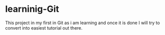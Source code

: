 # learninig-Git
This project in my first in Git as i am learning and once it is done I will try to convert into easiest tutorial out there.
